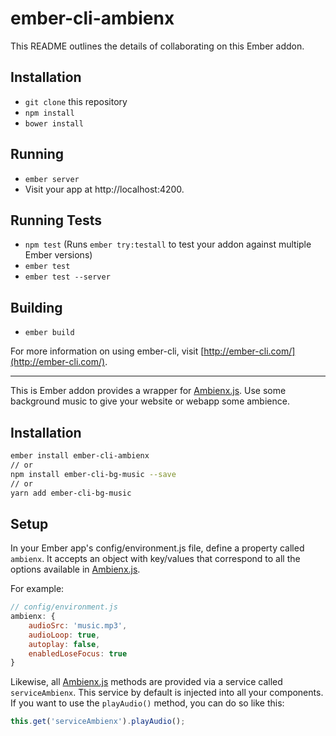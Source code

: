 # ember-cli-ambienx

This README outlines the details of collaborating on this Ember addon.

## Installation

* `git clone` this repository
* `npm install`
* `bower install`

## Running

* `ember server`
* Visit your app at http://localhost:4200.

## Running Tests

* `npm test` (Runs `ember try:testall` to test your addon against multiple Ember versions)
* `ember test`
* `ember test --server`

## Building

* `ember build`

For more information on using ember-cli, visit [http://ember-cli.com/](http://ember-cli.com/).

---

This is Ember addon provides a wrapper for [Ambienx.js](https://github.com/ozywuli/ambienx). Use some background music to give your website or webapp some ambience.

## Installation

```bash
ember install ember-cli-ambienx
// or
npm install ember-cli-bg-music --save
// or
yarn add ember-cli-bg-music
```

## Setup

In your Ember app's config/environment.js file, define a property called `ambienx`. It accepts an object with key/values that correspond to all the options available in [Ambienx.js](https://github.com/ozywuli/ambienx).

For example:

```js
// config/environment.js
ambienx: {
    audioSrc: 'music.mp3',
    audioLoop: true,
    autoplay: false,
    enabledLoseFocus: true
}
``` 

Likewise, all [Ambienx.js](https://github.com/ozywuli/ambienx) methods are provided via a service called `serviceAmbienx`. This service by default is injected into all your components. If you want to use the `playAudio()` method, you can do so like this:

```js
this.get('serviceAmbienx').playAudio();
```
